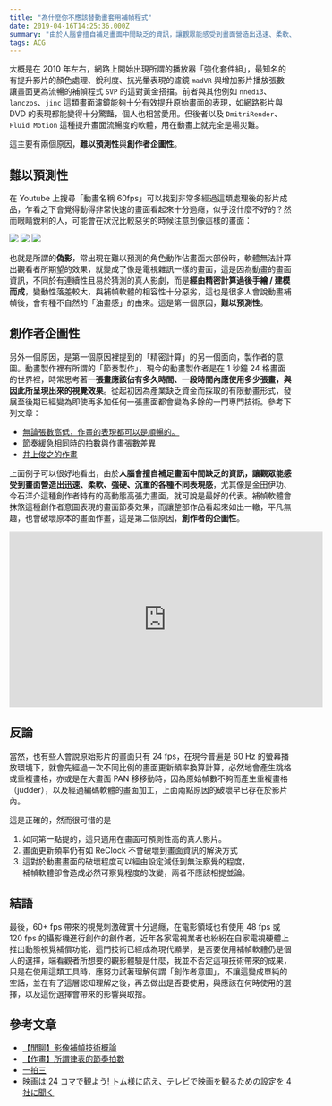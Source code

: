 ```yaml
---
title: "為什麼你不應該替動畫套用補幀程式"
date: 2019-04-16T14:25:36.000Z
summary: "由於人腦會擅自補足畫面中間缺乏的資訊，讓觀眾能感受到畫面營造出迅速、柔軟、強硬、沉重的各種不同表現感。補幀軟體會抹煞這種創作者意圖表現的畫面節奏效果，而讓整部作品看起來如出一轍，平凡無趣，也會破壞原本的畫面作畫。"
tags: ACG
---
```


大概是在 2010 年左右，網路上開始出現所謂的播放器「強化套件組」，最知名的有提升影片的顏色處理、銳利度、抗光暈表現的濾鏡 `madVR` 與增加影片播放張數讓畫面更為流暢的補幀程式 `SVP` 的這對黃金搭擋。前者與其他例如 `nnedi3`、`lanczos`、`jinc` 這類畫面濾鏡能夠十分有效提升原始畫面的表現，如網路影片與 DVD 的表現都能變得十分驚豔，個人也相當愛用。但後者以及 `DmitriRender`、`Fluid Motion` 這種提升畫面流暢度的軟體，用在動畫上就完全是場災難。

這主要有兩個原因，**難以預測性**與**創作者企圖性**。

## 難以預測性

在 Youtube 上搜尋「動畫名稱 60fps」可以找到非常多經過這類處理後的影片成品，乍看之下會覺得動得非常快速的畫面看起來十分過癮，似乎沒什麼不好的？然而眼睛銳利的人，可能會在狀況比較惡劣的時候注意到像這樣的畫面：

![](https://i.imgur.com/W0fnu0Nl.jpg)
![](https://www.svp-team.com/w/images/c/c2/Anime-1.jpg)
![](https://user-images.githubusercontent.com/2360542/37360739-0f78cdf4-272c-11e8-9573-a71be7f8072c.jpg)

也就是所謂的**偽影**，常出現在難以預測的角色動作佔畫面大部份時，軟體無法計算出觀看者所期望的效果，就變成了像是電視雜訊一樣的畫面，這是因為動畫的畫面資訊，不同於有連續性且易於猜測的真人影劇，而是**經由精密計算過後手繪 / 建模而成**，變動性落差較大，與補幀軟體的相容性十分惡劣，這也是很多人會說動畫補幀後，會有種不自然的「油畫感」的由來。這是第一個原因，**難以預測性**。

## 創作者企圖性

另外一個原因，是第一個原因裡提到的「精密計算」的另一個面向，製作者的意圖。動畫製作裡有所謂的「節奏製作」，現今的動畫製作者是在 1 秒鐘 24 格畫面的世界裡，時常思考著**一張畫應該佔有多久時間、一段時間內應使用多少張畫，與因此所呈現出來的視覺效果**。從起初因為產業缺乏資金而採取的有限動畫形式，發展至後期已經變為即使再多加任何一張畫面都會變為多餘的一門專門技術。參考下列文章：

- [無論張數高低，作畫的表現都可以是順暢的。](https://www.facebook.com/ffyak/videos/10213691170093583/)
- [節奏緩急相同時的拍數與作畫張數差異](https://www.facebook.com/ffyak/videos/10213699186933999/)
- [井上俊之的作畫](https://www.facebook.com/ffyak/posts/10213742312972123)

上面例子可以很好地看出，由於**人腦會擅自補足畫面中間缺乏的資訊，讓觀眾能感受到畫面營造出迅速、柔軟、強硬、沉重的各種不同表現感**，尤其像是金田伊功、今石洋介這種創作者特有的高動態高張力畫面，就可說是最好的代表。補幀軟體會抹煞這種創作者意圖表現的畫面節奏效果，而讓整部作品看起來如出一轍，平凡無趣，也會破壞原本的畫面作畫，這是第二個原因，**創作者的企圖性**。

<iframe width="560" height="315" title="Animation basics: The art of timing and spacing - TED-Ed" src="https://www.youtube.com/embed/KRVhtMxQWRs" frameborder="0" allow="accelerometer; autoplay; clipboard-write; encrypted-media; gyroscope; picture-in-picture" allowfullscreen></iframe>

## 反論

當然，也有些人會說原始影片的畫面只有 24 fps，在現今普遍是 60 Hz 的螢幕播放環境下，就會先經過一次不同比例的畫面更新頻率換算計算，必然地會產生跳格或重複畫格，亦或是在大畫面 PAN 移移動時，因為原始幀數不夠而產生重複畫格（judder），以及經過編碼軟體的畫面加工，上面兩點原因的破壞早已存在於影片內。

這是正確的，然而很可惜的是

1. 如同第一點提的，這只適用在畫面可預測性高的真人影片。
2. 畫面更新頻率仍有如 ReClock 不會破壞到畫面資訊的解決方式
3. 這對於動畫畫面的破壞程度可以經由設定減低到無法察覺的程度，
   <br>補幀軟體卻會造成必然可察覺程度的改變，兩者不應該相提並論。

## 結語

最後，60+ fps 帶來的視覺刺激確實十分過癮，在電影領域也有使用 48 fps 或 120 fps 的攝影機進行創作的創作者，近年各家電視業者也紛紛在自家電視硬體上推出動態視覺補償功能，這門技術已經成為現代顯學，是否要使用補幀軟體仍是個人的選擇，端看觀者所想要的觀影體驗是什麼，我並不否定這項技術帶來的成果，只是在使用這類工具時，應努力試著理解何謂「創作者意圖」，不讓這變成單純的空話，並在有了這層認知理解之後，再去做出是否要使用，與應該在何時使用的選擇，以及這份選擇會帶來的影響與取捨。

## 參考文章

- [【閒聊】影像補幀技術概論](https://forum.gamer.com.tw/Co.php?bsn=60030&sn=1978036)
- [【作畫】所謂律表的節奏拍數](https://forum.gamer.com.tw/Co.php?bsn=60143&sn=132698)
- [一拍三](https://baike.baidu.com/item/%E4%B8%80%E6%8B%8D%E4%B8%89)
- [映画は 24 コマで観よう! トム様に応え、テレビで映画を観るための設定を 4 社に聞く](https://av.watch.impress.co.jp/docs/topic/1164146.html)
